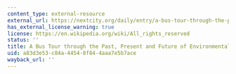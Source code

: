 ```yaml
---
content_type: external-resource
external_url: https://nextcity.org/daily/entry/a-bus-tour-through-the-past-present-and-future-of-environmental-justice
has_external_license_warning: true
license: https://en.wikipedia.org/wiki/All_rights_reserved
status: ''
title: A Bus Tour through the Past, Present and Future of Environmental Justice
uid: a83d3e53-c84a-4454-8f84-4aaa7e5b7ace
wayback_url: ''
---
```

